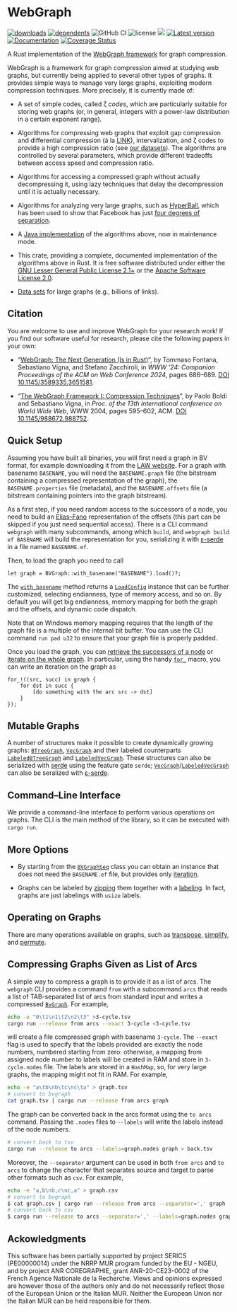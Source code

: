 # WebGraph

[![downloads](https://img.shields.io/crates/d/webgraph)](https://crates.io/crates/webgraph)
[![dependents](https://img.shields.io/librariesio/dependents/cargo/webgraph)](https://crates.io/crates/webgraph/reverse_dependencies)
![GitHub CI](https://github.com/vigna/webgraph-rs/actions/workflows/rust.yml/badge.svg)
![license](https://img.shields.io/crates/l/webgraph)
[![](https://tokei.rs/b1/github/vigna/webgraph-rs)](https://github.com/vigna/webgraph-rs)
[![Latest version](https://img.shields.io/crates/v/webgraph.svg)](https://crates.io/crates/webgraph)
[![Documentation](https://docs.rs/webgraph/badge.svg)](https://docs.rs/webgraph)
[![Coverage Status](https://coveralls.io/repos/github/vigna/webgraph-rs/badge.svg?branch=main)](https://coveralls.io/github/vigna/webgraph-rs?branch=main)

A Rust implementation of the [WebGraph framework] for graph compression.

WebGraph is a framework for graph compression aimed at studying web graphs, but
currently being applied to several other types of graphs. It
provides simple ways to manage very large graphs, exploiting modern compression
techniques. More precisely, it is currently made of:

- A set of simple codes, called ζ _codes_, which are particularly suitable for
  storing web graphs (or, in general, integers with a power-law distribution in a
  certain exponent range).

- Algorithms for compressing web graphs that exploit gap compression and
  differential compression (à la
  [LINK](https://ieeexplore.ieee.org/document/999950)),
  intervalization, and ζ codes to provide a high compression ratio (see [our
  datasets](http://law.di.unimi.it/datasets.php)). The algorithms are controlled
  by several parameters, which provide different tradeoffs between access speed
  and compression ratio.

- Algorithms for accessing a compressed graph without actually decompressing
  it, using lazy techniques that delay the decompression until it is actually
  necessary.

- Algorithms for analyzing very large graphs, such as
  [HyperBall](https://dl.acm.org/doi/10.5555/2606262.2606545), which has been
  used to show that Facebook has just [four degrees of
  separation](http://vigna.di.unimi.it/papers.php#BBRFDS).

- A [Java implementation](http://webgraph.di.unimi.it/) of the algorithms above,
  now in maintenance mode.

- This crate, providing a complete, documented implementation of the algorithms
  above in Rust. It is free software distributed under either the  [GNU Lesser
  General Public License
  2.1+](https://www.gnu.org/licenses/old-licenses/lgpl-2.1.html) or the [Apache
  Software License 2.0](https://www.apache.org/licenses/LICENSE-2.0).

- [Data sets](http://law.di.unimi.it/datasets.php) for large graphs (e.g.,
  billions of links).

## Citation

You are welcome to use and improve WebGraph for your research work! If you find
our software useful for research, please cite the following papers in your own:

- “[WebGraph: The Next Generation (Is in
  Rust)](http://vigna.di.unimi.it/papers.php#FVZWNG)”, by Tommaso Fontana,
  Sebastiano Vigna, and Stefano Zacchiroli, in _WWW '24: Companion Proceedings
  of the ACM on Web Conference 2024_, pages 686–689. [DOI
  10.1145/3589335.3651581](https://dl.acm.org/doi/10.1145/3589335.3651581).

- “[The WebGraph Framework I: Compression
  Techniques](http://vigna.di.unimi.it/papers.php#BoVWFI)”, by Paolo Boldi and
  Sebastiano Vigna, in _Proc. of the 13th international conference on World
  Wide Web_, WWW 2004, pages 595–602, ACM. [DOI
  10.1145/988672.988752](https://dl.acm.org/doi/10.1145/988672.988752).
  
## Quick Setup

Assuming you have built all binaries, you will first need a graph in BV format,
for example downloading it from the [LAW website]. For a graph with basename
`BASENAME`, you will need the `BASENAME.graph` file (the bitstream containing a
compressed representation of the graph), the `BASENAME.properties` file
(metadata), and the `BASENAME.offsets` file (a bitstream containing pointers into
the graph bitstream).

As a first step, if you need random access to the successors of a node, you need
to build an [Elias–Fano] representation of the offsets (this part can be skipped
if you just need sequential access). There is a CLI command `webgraph` with many
subcommands, among which `build`, and `webgraph build ef BASENAME` will build
the representation for you, serializing it with [ε-serde] in a file
named `BASENAME.ef`.

Then, to load the graph you need to call

```ignore
let graph = BVGraph::with_basename("BASENAME").load()?;
```

The [`with_basename`] method returns a [`LoadConfig`] instance that can be
further customized, selecting endianness, type of memory access, and so on. By
default you will get big endianness, memory mapping for both the graph and the
offsets, and dynamic code dispatch.

Note that on Windows memory mapping requires that the length of the graph file
is a multiple of the internal bit buffer. You can use the CLI command `run pad
u32` to ensure that your graph file is properly padded.

Once you load the graph, you can [retrieve the successors of a node] or
[iterate on the whole graph]. In particular, using the handy [`for_`] macro,
you can write an iteration on the graph as

```ignore
for_!((src, succ) in graph {
    for dst in succ {
        [do something with the arc src -> dst]
    }
});
```

## Mutable Graphs

A number of structures make it possible to create dynamically growing graphs:
[`BTreeGraph`], [`VecGraph`] and their labeled counterparts
[`LabeledBTreeGraph`] and [`LabeledVecGraph`]. These structures can also
be serialized with [serde](https://crates.io/crates/serde) using the feature
gate `serde`; [`VecGraph`]/[`LabeledVecGraph`] can also be seralized with
[ε-serde](https://crates.io/crates/epserde).

## Command–Line Interface

We provide a command-line interface to perform various operations on graphs. The
CLI is the main method of the library, so it can be executed with `cargo run`.

## More Options

- By starting from the [`BVGraphSeq`] class you can obtain an instance that does
  not need the `BASENAME.ef` file, but provides only [iteration].

- Graphs can be labeled by [zipping] them together with a [labeling]. In fact,
  graphs are just labelings with `usize` labels.

## Operating on Graphs

There are many operations available on graphs, such as [transpose],
[simplify], and [permute].

## Compressing Graphs Given as List of Arcs

A simple way to compress a graph is to provide it as a list of arcs. The
`webgraph` CLI provides a command `from` with a subcommand `arcs` that reads a
list of TAB-separated list of arcs from standard input and writes a compressed
[`BvGraph`]. For example,

```bash
echo -e "0\t1\n1\t2\n2\t3" >3-cycle.tsv
cargo run --release from arcs --exact 3-cycle <3-cycle.tsv
```

will create a file compressed graph with basename `3-cycle`. The `--exact` flag
is used to specify that the labels provided are exactly the node numbers,
numbered starting from zero: otherwise, a mapping from assigned node number to
labels will be created in RAM and store in `3-cycle.nodes` file.
The labels are stored in a `HashMap`, so, for very large graphs, the mapping 
might not fit in RAM. For example,

```bash
echo -e "a\tb\nb\tc\nc\ta" > graph.tsv
# convert to bvgraph
cat graph.tsv | cargo run --release from arcs graph
```

The graph can be converted back in the arcs format using the `to arcs` command.
Passing the `.nodes` files to `--labels` will write the labels instead of the
node numbers.

```bash
# convert back to tsv
cargo run --release to arcs --labels=graph.nodes graph > back.tsv
```

Moreover, the `--separator` argument can be used in both `from arcs` and `to arcs`
to change the character that separates source and target to parse other formats
such as `csv`. For example,

```bash
echo -e "a,b\nb,c\nc,a" > graph.csv
# convert to bvgraph
$ cat graph.csv | cargo run --release from arcs --separator=',' graph
# convert back to csv
$ cargo run --release to arcs --separator=',' --labels=graph.nodes graph > back.csv
```

## Ackowledgments

This software has been partially supported by project SERICS (PE00000014) under
the NRRP MUR program funded by the EU - NGEU, and by project ANR COREGRAPHIE,
grant ANR-20-CE23-0002 of the French Agence Nationale de la Recherche. Views and
opinions expressed are however those of the authors only and do not necessarily
reflect those of the European Union or the Italian MUR. Neither the European
Union nor the Italian MUR can be held responsible for them.

[transpose]: <https://docs.rs/webgraph/latest/webgraph/transform/fn.transpose.html>
[simplify]: <https://docs.rs/webgraph/latest/webgraph/transform/fn.simplify.html>
[permute]: <https://docs.rs/webgraph/latest/webgraph/transform/fn.permute.html>
[`with_basename`]: <https://docs.rs/webgraph/latest/webgraph/graphs/bvgraph/random_access/struct.BvGraph.html#method.with_basename>
[`BVGraphSeq`]: <https://docs.rs/webgraph/latest/webgraph/graphs/bvgraph/sequential/struct.BvGraphSeq.html>
[`BVGraph`]: <https://docs.rs/webgraph/latest/webgraph/graphs/bvgraph/sequential/struct.BvGraph.html>
[`LoadConfig`]: <https://docs.rs/webgraph/latest/webgraph/graphs/bvgraph/load/struct.LoadConfig.html>
[iterate on the whole graph]: <https://docs.rs/webgraph/latest/webgraph/traits/labels/trait.SequentialLabeling.html#method.iter>
[zipping]: <https://docs.rs/webgraph/latest/webgraph/labels/zip/struct.Zip.html>
[labeling]: <https://docs.rs/webgraph/latest/webgraph/traits/labels/trait.SequentialLabeling.html>
[iteration]: <https://docs.rs/webgraph/latest/webgraph/traits/labels/trait.SequentialLabeling.html#method.iter>
[retrieve the successors of a node]: <https://docs.rs/webgraph/latest/webgraph/traits/graph/trait.RandomAccessGraph.html#method.successors>
[LAW website]: <http://law.di.unimi.it/>
[Elias–Fano]: <sux::dict::EliasFano>
[WebGraph framework]: <https://webgraph.di.unimi.it/>
[ε-serde]: <nttps://crates.io/crates/epserde/>
[`for_`]: <https://docs.rs/lender/latest/lender/macro.for_.html>
[`VecGraph`]: <https://docs.rs/webgraph/latest/webgraph/graphs/vec_graph/struct.VecGraph.html>
[`LabeledVecGraph`]: <https://docs.rs/webgraph/latest/webgraph/graphs/vec_graph/struct.LabeledVecGraph.html>
[`BTreeGraph`]: <https://docs.rs/webgraph/latest/webgraph/graphs/btree_graph/struct.BTreeGraph.html>
[`LabeledBTreeGraph`]: <https://docs.rs/webgraph/latest/webgraph/graphs/btree_graph/struct.LabeledBTreeGraph.html>
